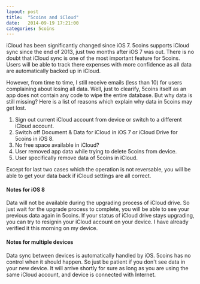 ```yaml
---
layout: post
title:  "5coins and iCloud"
date:   2014-09-19 17:21:00
categories: 5coins
---
```


iCloud has been significantly changed since iOS 7. 5coins supports iCloud sync since the end of 2013, just two months after iOS 7 was out. There is no doubt that iCloud sync is one of the most important feature for 5coins. Users will be able to track there expenses with more confidence as all data are automatically backed up in iCloud. 

However, from time to time, I still receive emails (less than 10) for users complaining about losing all data. Well, just to clearify, 5coins itself as an app does not contain any code to wipe the entire database. But why data is still missing? Here is a list of reasons which explain why data in 5coins may get lost.

1. Sign out current iCloud account from device or switch to a different iCloud account.
2. Switch off Document & Data for iCloud in iOS 7 or iCloud Drive for 5coins in iOS 8.
3. No free space available in iCloud?
4. User removed app data while trying to delete 5coins from device.
5. User specifically remove data of 5coins in iCloud.

Except for last two cases which the operation is not reversable, you will be able to get your data back if iCloud settings are all correct.

#### Notes for iOS 8

Data will not be available during the upgrading process of iCloud drive. So just wait for the upgrade process to complete, you will be able to see your previous data again in 5coins. If your status of iCloud drive stays upgrading, you can try to resignin your iCloud account on your device. I have already verified it this morning on my device.

#### Notes for multiple devices
Data sync between devices is automatically handled by iOS. 5coins has no control when it should happen. So just be patient if you don't see data in your new device. It will arrive shortly for sure as long as you are using the same iCloud account, and device is connected with Internet. 
